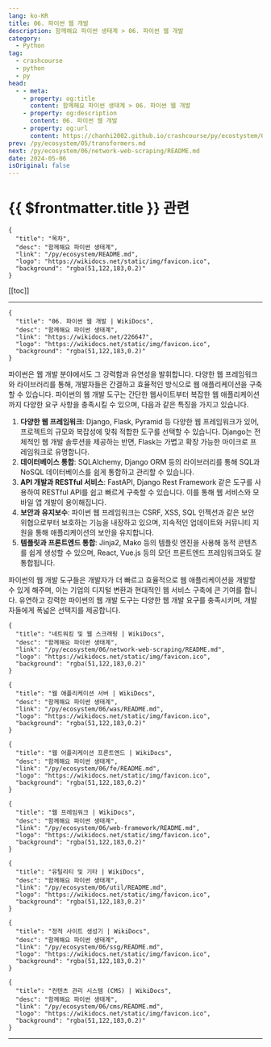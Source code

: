 ```yaml
---
lang: ko-KR
title: 06. 파이썬 웹 개발
description: 함께해요 파이썬 생태계 > 06. 파이썬 웹 개발
category:
  - Python
tag: 
  - crashcourse
  - python
  - py
head:
  - - meta:
    - property: og:title
      content: 함께해요 파이썬 생태계 > 06. 파이썬 웹 개발
    - property: og:description
      content: 06. 파이썬 웹 개발
    - property: og:url
      content: https://chanhi2002.github.io/crashcourse/py/ecostystem/06/
prev: /py/ecosystem/05/transformers.md
next: /py/ecosystem/06/network-web-scraping/README.md
date: 2024-05-06
isOriginal: false
---
```


# {{ $frontmatter.title }} 관련

```component VPCard
{
  "title": "목차",
  "desc": "함께해요 파이썬 생태계",
  "link": "/py/ecosystem/README.md",
  "logo": "https://wikidocs.net/static/img/favicon.ico",
  "background": "rgba(51,122,183,0.2)"
}
```

[[toc]]

---

```component VPCard
{
  "title": "06. 파이썬 웹 개발 | WikiDocs",
  "desc": "함께해요 파이썬 생태계",
  "link": "https://wikidocs.net/226647",
  "logo": "https://wikidocs.net/static/img/favicon.ico",
  "background": "rgba(51,122,183,0.2)"
}
```

파이썬은 웹 개발 분야에서도 그 강력함과 유연성을 발휘합니다. 다양한 웹 프레임워크와 라이브러리를 통해, 개발자들은 간결하고 효율적인 방식으로 웹 애플리케이션을 구축할 수 있습니다. 파이썬의 웹 개발 도구는 간단한 웹사이트부터 복잡한 웹 애플리케이션까지 다양한 요구 사항을 충족시킬 수 있으며, 다음과 같은 특징을 가지고 있습니다.

1. **다양한 웹 프레임워크**: Django, Flask, Pyramid 등 다양한 웹 프레임워크가 있어, 프로젝트의 규모와 복잡성에 맞춰 적합한 도구를 선택할 수 있습니다. Django는 전체적인 웹 개발 솔루션을 제공하는 반면, Flask는 가볍고 확장 가능한 마이크로 프레임워크로 유명합니다.
2. **데이터베이스 통합**: SQLAlchemy, Django ORM 등의 라이브러리를 통해 SQL과 NoSQL 데이터베이스를 쉽게 통합하고 관리할 수 있습니다.
3. **API 개발과 RESTful 서비스**: FastAPI, Django Rest Framework 같은 도구를 사용하여 RESTful API를 쉽고 빠르게 구축할 수 있습니다. 이를 통해 웹 서비스와 모바일 앱 개발이 용이해집니다.
4. **보안과 유지보수**: 파이썬 웹 프레임워크는 CSRF, XSS, SQL 인젝션과 같은 보안 위협으로부터 보호하는 기능을 내장하고 있으며, 지속적인 업데이트와 커뮤니티 지원을 통해 애플리케이션의 보안을 유지합니다.
5. **템플릿과 프론트엔드 통합**: Jinja2, Mako 등의 템플릿 엔진을 사용해 동적 콘텐츠를 쉽게 생성할 수 있으며, React, Vue.js 등의 모던 프론트엔드 프레임워크와도 잘 통합됩니다.

파이썬의 웹 개발 도구들은 개발자가 더 빠르고 효율적으로 웹 애플리케이션을 개발할 수 있게 해주며, 이는 기업의 디지털 변환과 현대적인 웹 서비스 구축에 큰 기여를 합니다. 유연하고 강력한 파이썬의 웹 개발 도구는 다양한 웹 개발 요구를 충족시키며, 개발자들에게 폭넓은 선택지를 제공합니다.

```component VPCard
{
  "title": "네트워킹 및 웹 스크래핑 | WikiDocs",
  "desc": "함께해요 파이썬 생태계",
  "link": "/py/ecosystem/06/network-web-scraping/README.md",
  "logo": "https://wikidocs.net/static/img/favicon.ico",
  "background": "rgba(51,122,183,0.2)"
}
```
<!-- 
```component VPCard
{
  "title": "실시간 통신 | WikiDocs",
  "desc": "함께해요 파이썬 생태계",
  "link": "/py/ecosystem/06/rtc/README.md",
  "logo": "https://wikidocs.net/static/img/favicon.ico",
  "background": "rgba(51,122,183,0.2)"
}
```
 -->
```component VPCard
{
  "title": "웹 애플리케이션 서버 | WikiDocs",
  "desc": "함께해요 파이썬 생태계",
  "link": "/py/ecosystem/06/was/README.md",
  "logo": "https://wikidocs.net/static/img/favicon.ico",
  "background": "rgba(51,122,183,0.2)"
}
```

```component VPCard
{
  "title": "웹 어플리케이션 프론트엔드 | WikiDocs",
  "desc": "함께해요 파이썬 생태계",
  "link": "/py/ecosystem/06/fe/README.md",
  "logo": "https://wikidocs.net/static/img/favicon.ico",
  "background": "rgba(51,122,183,0.2)"
}
```

```component VPCard
{
  "title": "웹 프레임워크 | WikiDocs",
  "desc": "함께해요 파이썬 생태계",
  "link": "/py/ecosystem/06/web-framework/README.md",
  "logo": "https://wikidocs.net/static/img/favicon.ico",
  "background": "rgba(51,122,183,0.2)"
}
```

```component VPCard
{
  "title": "유틸리티 및 기타 | WikiDocs",
  "desc": "함께해요 파이썬 생태계",
  "link": "/py/ecosystem/06/util/README.md",
  "logo": "https://wikidocs.net/static/img/favicon.ico",
  "background": "rgba(51,122,183,0.2)"
}
```

```component VPCard
{
  "title": "정적 사이트 생성기 | WikiDocs",
  "desc": "함께해요 파이썬 생태계",
  "link": "/py/ecosystem/06/ssg/README.md",
  "logo": "https://wikidocs.net/static/img/favicon.ico",
  "background": "rgba(51,122,183,0.2)"
}
```

```component VPCard
{
  "title": "컨텐츠 관리 시스템 (CMS) | WikiDocs",
  "desc": "함께해요 파이썬 생태계",
  "link": "/py/ecosystem/06/cms/README.md",
  "logo": "https://wikidocs.net/static/img/favicon.ico",
  "background": "rgba(51,122,183,0.2)"
}
```

---

<TagLinks />